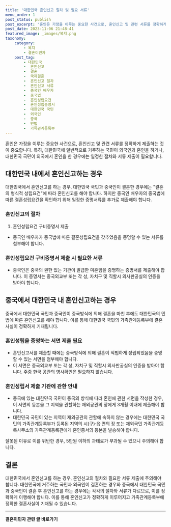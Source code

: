 ```yaml
---
title: '대한민국 혼인신고 절차 및 필요 서류'
menu_order: 1
post_status: publish
post_excerpt: '혼인은 가정을 이루는 중요한 사건으로, 혼인신고 및 관련 서류를 정확하게 제출하는 것이 중요합니다. 특히, 대한민국에 일반적으로 거주하는 국민이 외국인과 혼인을 하거나, 대한민국 국민이 외국에서 혼인을 한 경우에는 일정한 절차와 서류 제출이 필요합니다.'
post_date: 2023-11-06 21:48:41
featured_image: _images/복지.png
taxonomy:
    category:
        - 복지
        - 결혼이민자
    post_tag:
        - 대한민국
        -  혼인신고
        -  결혼
        -  국제결혼
        -  혼인신고 절차
        -  혼인신고 서류
        -  중국인 배우자
        -  중국법
        -  혼인성립요건
        -  혼인성립증명서
        -  대한민국 국민
        -  외국인
        -  중국
        -  민법
        -  가족관계등록부
---
```



혼인은 가정을 이루는 중요한 사건으로, 혼인신고 및 관련 서류를 정확하게 제출하는 것이 중요합니다. 특히, 대한민국에 일반적으로 거주하는 국민이 외국인과 혼인을 하거나, 대한민국 국민이 외국에서 혼인을 한 경우에는 일정한 절차와 서류 제출이 필요합니다.

## 대한민국 내에서 혼인신고하는 경우
대한민국에서 혼인신고를 하는 경우, 대한민국 국민과 중국인이 결혼한 경우에는 "결혼의 형식적 성립요건"에 따라 혼인신고를 해야 합니다. 하지만 중국인 배우자의 중국법에 따른 결혼성립요건을 확인하기 위해 일정한 증명서류를 추가로 제출해야 합니다.

### 혼인신고의 절차
1. 혼인성립요건 구비증명서 제출
- 중국인 배우자가 중국법에 따른 결혼성립요건을 갖추었음을 증명할 수 있는 서류를 첨부해야 합니다.

### 혼인성립요건 구비증명서 제출 시 필요한 서류
- 중국인은 중국의 권한 있는 기관이 발급한 미혼임을 증명하는 증명서를 제출해야 합니다. 이 증명서는 중국외교부 또는 각 성, 자치구 및 직할시 외사판공실의 인증을 받아야 합니다.

## 중국에서 대한민국 내 혼인신고하는 경우
중국에서 대한민국 국민과 중국인이 중국방식에 의해 결혼을 마친 후에도 대한민국의 민법에 따른 혼인신고를 해야 합니다. 이를 통해 대한민국 국민의 가족관계등록부에 결혼사실이 정확하게 기재됩니다.

### 혼인성립을 증명하는 서면 제출 필요
- 혼인신고서를 제출할 때에는 중국방식에 의해 결혼이 적법하게 성립되었음을 증명할 수 있는 서면을 첨부해야 합니다.
- 이 서면은 중국외교부 또는 각 성, 자치구 및 직할시 외사판공실의 인증을 받아야 합니다. 주중 한국 공관의 영사확인은 필요하지 않습니다.

### 혼인성립서 제출 기관에 관한 안내
- 중국에 있는 대한민국 국민이 중국의 방식에 따라 혼인에 관한 서면을 작성한 경우, 이 서면의 등본을 그 지역을 관할하는 재외공관의 장에게 3개월 이내에 제출해야 합니다.
- 대한민국 국민이 있는 지역이 재외공관의 관할에 속하지 않는 경우에는 대한민국 국민의 가족관계등록부가 등록된 지역의 시(구)·읍·면의 장 또는 재외국민 가족관계등록사무소의 가족관계등록관에게 혼인증서의 등본을 발송해야 합니다.

잘못된 이유로 이를 위반한 경우, 5만원 이하의 과태료가 부과될 수 있으니 주의해야 합니다.

## 결론
대한민국에서 혼인신고를 하는 경우, 혼인신고의 절차와 필요한 서류 제출에 주의해야 합니다. 대한민국에 거주하는 국민과 외국인이 결혼하는 경우와 중국에서 대한민국 국민과 중국인이 결혼 후 혼인신고를 하는 경우에는 각각의 절차와 서류가 다르므로, 이를 정확하게 이행해야 합니다. 이를 통해 혼인신고가 정확하게 이루어지고 가족관계등록부에 정확한 결혼사실이 기재될 수 있습니다.
<!-- wp:separator -->
<hr class="wp-block-separator has-alpha-channel-opacity"/>
<!-- /wp:separator -->

<!-- wp:group {"backgroundColor":"base","layout":{"type":"constrained"}} -->
<div class="wp-block-group has-base-background-color has-background"><!-- wp:paragraph {"align":"center","fontSize":"medium"} -->
<p class="has-text-align-center has-large-font-size"><strong>결혼이민자 관련 글 바로가기</strong></p>
<!-- /wp:paragraph -->


<!-- wp:latest-posts
{"categories":[{"id":14581,"count":19,"description":"","link":"https://uknowlaw.com/category/%ea%b2%b0%ed%98%bc%ec%9d%b4%eb%af%bc%ec%9e%90/","name":"결혼이민자","slug":"결혼이민자","taxonomy":"category","parent":0,"meta":[],"_links":{"self":[{"href":"https://uknowlaw.com/wp-json/wp/v2/categories/14581"}],"collection":[{"href":"https://uknowlaw.com/wp-json/wp/v2/categories"}],"about":[{"href":"https://uknowlaw.com/wp-json/wp/v2/taxonomies/category"}],"wp:post_type":[{"href":"https://uknowlaw.com/wp-json/wp/v2/posts?categories=14581"}],"curies":[{"name":"wp","href":"https://api.w.org/{rel}","templated":true}]}}],"postsToShow":100,"excerptLength":28,"postLayout":"grid","columns":2,"featuredImageAlign":"left","featuredImageSizeSlug":"large","fontSize":"small"} /--></div>
<!-- /wp:group -->